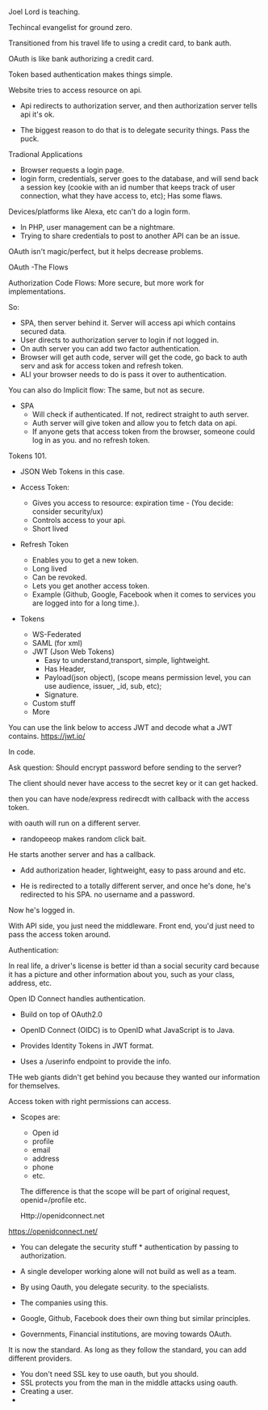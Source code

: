 Joel Lord is teaching.

Techincal evangelist for ground zero.

Transitioned from his travel life to using a credit card, to bank auth.

OAuth is like bank authorizing a credit card.

Token based authentication makes things simple.

Website tries to access resource on api.
- Api redirects to authorization server, and then authorization server tells api it's ok.

- The biggest reason to do that is to delegate security things. Pass the puck.


Tradional Applications
- Browser requests a login page.
- login form, credentials, server goes to the database, and will send back a session key (cookie with an id number that keeps track of user connection, what they have access to, etc); Has some flaws.


Devices/platforms like Alexa, etc can't do a login form.


- In PHP, user management can be a nightmare.
- Trying to share credentials to post to another API can be an issue.


OAuth isn't magic/perfect, but it helps decrease problems.


OAuth -The Flows

Authorization Code Flows: More secure, but more work for implementations.

So:
- SPA, then server behind it. Server will access api which contains secured data.
- User directs to authorization server to login if not logged in.
- On auth server you can add two factor authentication.
- Browser will get auth code, server will get the code, go back to auth serv and ask for access token and refresh token.
- ALl your browser needs to do is pass it over to authentication.



You can also do Implicit flow: The same, but not as secure.

- SPA
  - Will check if authenticated. If not, redirect straight to auth server.
  - Auth server will give token and allow you to fetch data on api.
  - If anyone gets that access token from the browser, someone could log in as you. and no refresh token.


Tokens 101.
- JSON Web Tokens in this case.
- Access Token:
  - Gives you access to resource: expiration time 
        - (You decide: consider security/ux)
  - Controls access to your api.
  - Short lived



- Refresh Token
    - Enables you to get a new token.
    - Long lived
    - Can be revoked.
    - Lets you get another access token.
    - Example (Github, Google, Facebook when it comes to services you are logged into for a long time.).


- Tokens
  - WS-Federated
  - SAML (for xml)
  - JWT (Json Web Tokens)
      - Easy to understand,transport, simple, lightweight.
      - Has Header, 
      - Payload(json object), (scope means permission level, you can use audience, issuer, _id, sub, etc); 
      - Signature.
  - Custom stuff
  - More

You can use the link below to access JWT and decode what a JWT contains.
https://jwt.io/


In code.

Ask question: Should encrypt password before sending to the server?

The client should never have access to the secret key or it can get hacked.

then you can have node/express redirecdt with callback with the access token.


with oauth will run on a different server. 
- randopeeop makes random click bait.

He starts another server and has a callback.

- Add authorization header, lightweight, easy to pass around and etc.

- He is redirected to a totally different server, and once he's done, he's redirected to his SPA. no username and a password.

Now he's logged in. 

With API side, you just need the middleware.
Front end, you'd just need to pass the access token around.



Authentication:

In real life, a driver's license is better id than a social security card because it has a picture and other information about you, such as your class, address, etc.


Open ID Connect handles authentication.

- Build on top of OAuth2.0

- OpenID Connect (OIDC) is to OpenID what JavaScript is to Java.

- Provides Identity Tokens in JWT format.
- Uses a /userinfo endpoint to provide the info.

THe web giants didn't get behind you because they wanted our information for themselves.


Access token with right permissions can access.

- Scopes are:
  - Open id
  - profile
  - email
  - address
  - phone
  - etc.


  The difference is that the scope will be part of original request, openid=/profile etc.

  Http://openidconnect.net



https://openidconnect.net/
- You can delegate the security stuff * authentication by passing to authorization.
- A single developer working alone will not build as well as a team.
- By using Oauth, you delegate security. to the specialists.



- The companies using this.

- Google, Github, Facebook does their own thing but similar principles.
- Governments, Financial institutions, are moving towards OAuth.

It is now the standard. As long as they follow the standard, you can add different providers.

- You don't need SSL key to use oauth, but you should.
- SSL protects you from the man in the middle attacks using oauth.
- Creating a user.
- 